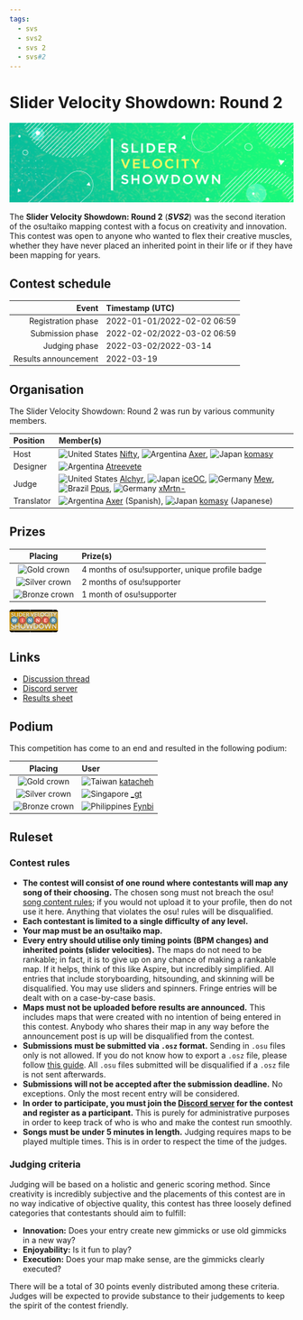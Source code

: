 ```yaml
---
tags:
  - svs
  - svs2
  - svs 2
  - svs#2
---
```


# Slider Velocity Showdown: Round 2

![SVS banner](/wiki/Contests/SVS/img/banner.png)

The **Slider Velocity Showdown: Round 2** (***SVS2***) was the second iteration of the osu!taiko mapping contest with a focus on creativity and innovation. This contest was open to anyone who wanted to flex their creative muscles, whether they have never placed an inherited point in their life or if they have been mapping for years.

## Contest schedule

| Event | Timestamp (UTC) |
| --: | :-- |
| Registration phase | 2022-01-01/2022-02-02 06:59 |
| Submission phase | 2022-02-02/2022-03-02 06:59 |
| Judging phase | 2022-03-02/2022-03-14 |
| Results announcement | 2022-03-19 |

## Organisation

The Slider Velocity Showdown: Round 2 was run by various community members.

| Position | Member(s) |
| :-- | :-- |
| Host | ![][flag_US] [Nifty](https://osu.ppy.sh/users/4956097), ![][flag_AR] [Axer](https://osu.ppy.sh/users/7299864), ![][flag_JP] [komasy](https://osu.ppy.sh/users/1980256) |
| Designer | ![][flag_AR] [Atreevete](https://osu.ppy.sh/users/2615199) |
| Judge | ![][flag_US] [Alchyr](https://osu.ppy.sh/users/4993032), ![][flag_JP] [iceOC](https://osu.ppy.sh/users/5482401), ![][flag_DE] [Mew](https://osu.ppy.sh/users/2345156), ![][flag_BR] [Ppus](https://osu.ppy.sh/users/5918857), ![][flag_DE] [xMrtn-](https://osu.ppy.sh/users/866297) |
| Translator | ![][flag_AR] [Axer](https://osu.ppy.sh/users/7299864) (Spanish), ![][flag_JP] [komasy](https://osu.ppy.sh/users/1980256) (Japanese) |

## Prizes

| Placing | Prize(s) |
| :-: | :-- |
| ![Gold crown](/wiki/shared/crown-gold.png "1st place") | 4 months of osu!supporter, unique profile badge |
| ![Silver crown](/wiki/shared/crown-silver.png "2nd place") | 2 months of osu!supporter |
| ![Bronze crown](/wiki/shared/crown-bronze.png "3rd place") | 1 month of osu!supporter |

![SVS2 badge](img/badge.png)

## Links

- [Discussion thread](https://osu.ppy.sh/community/forums/topics/1493798)
- [Discord server](https://discord.gg/8WbX3XdmTs)
- [Results sheet](https://docs.google.com/spreadsheets/d/1R9i8EwsKL7MydUbeOjoexdYnjKdYi2xKu0pZBdEOtHg/edit?usp=sharing)

## Podium

This competition has come to an end and resulted in the following podium:

| Placing | User |
| :-: | :-- |
| ![Gold crown](/wiki/shared/crown-gold.png "1st place") | ![][flag_TW] [katacheh](https://osu.ppy.sh/users/6651672) |
| ![Silver crown](/wiki/shared/crown-silver.png "2nd place") | ![][flag_SG] [\_gt](https://osu.ppy.sh/users/8301957) |
| ![Bronze crown](/wiki/shared/crown-bronze.png "3rd place") | ![][flag_PH] [Fynbi](https://osu.ppy.sh/users/2164993) |

## Ruleset

### Contest rules

- **The contest will consist of one round where contestants will map any song of their choosing.** The chosen song must not breach the osu! [song content rules](/wiki/Rules/Song_Content_Rules); if you would not upload it to your profile, then do not use it here. Anything that violates the osu! rules will be disqualified.
- **Each contestant is limited to a single difficulty of any level.**
- **Your map must be an osu!taiko map.**
- **Every entry should utilise only timing points (BPM changes) and inherited points (slider velocities).** The maps do not need to be rankable; in fact, it is to give up on any chance of making a rankable map. If it helps, think of this like Aspire, but incredibly simplified. All entries that include storyboarding, hitsounding, and skinning will be disqualified. You may use sliders and spinners. Fringe entries will be dealt with on a case-by-case basis.
- **Maps must not be uploaded before results are announced.** This includes maps that were created with no intention of being entered in this contest. Anybody who shares their map in any way before the announcement post is up will be disqualified from the contest.
- **Submissions must be submitted via `.osz` format.** Sending in `.osu` files only is not allowed. If you do not know how to export a `.osz` file, please follow [this guide](/wiki/Client/File_formats). All `.osu` files submitted will be disqualified if a `.osz` file is not sent afterwards.
- **Submissions will not be accepted after the submission deadline.** No exceptions. Only the most recent entry will be considered.
- **In order to participate, you must join the [Discord server](https://discord.gg/8WbX3XdmTs) for the contest and register as a participant.** This is purely for administrative purposes in order to keep track of who is who and make the contest run smoothly.
- **Songs must be under 5 minutes in length.** Judging requires maps to be played multiple times. This is in order to respect the time of the judges.

### Judging criteria

Judging will be based on a holistic and generic scoring method. Since creativity is incredibly subjective and the placements of this contest are in no way indicative of objective quality, this contest has three loosely defined categories that contestants should aim to fulfill:

- **Innovation:** Does your entry create new gimmicks or use old gimmicks in a new way?
- **Enjoyability:** Is it fun to play?
- **Execution:** Does your map make sense, are the gimmicks clearly executed?

There will be a total of 30 points evenly distributed among these criteria. Judges will be expected to provide substance to their judgements to keep the spirit of the contest friendly.

[flag_AR]: /wiki/shared/flag/AR.gif "Argentina"
[flag_BR]: /wiki/shared/flag/BR.gif "Brazil"
[flag_DE]: /wiki/shared/flag/DE.gif "Germany"
[flag_JP]: /wiki/shared/flag/JP.gif "Japan"
[flag_PH]: /wiki/shared/flag/PH.gif "Philippines"
[flag_SG]: /wiki/shared/flag/SG.gif "Singapore"
[flag_TW]: /wiki/shared/flag/TW.gif "Taiwan"
[flag_US]: /wiki/shared/flag/US.gif "United States"
